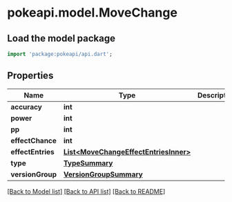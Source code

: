 # pokeapi.model.MoveChange

## Load the model package
```dart
import 'package:pokeapi/api.dart';
```

## Properties
Name | Type | Description | Notes
------------ | ------------- | ------------- | -------------
**accuracy** | **int** |  | [optional] 
**power** | **int** |  | [optional] 
**pp** | **int** |  | [optional] 
**effectChance** | **int** |  | 
**effectEntries** | [**List&lt;MoveChangeEffectEntriesInner&gt;**](MoveChangeEffectEntriesInner.md) |  | 
**type** | [**TypeSummary**](TypeSummary.md) |  | 
**versionGroup** | [**VersionGroupSummary**](VersionGroupSummary.md) |  | 

[[Back to Model list]](../README.md#documentation-for-models) [[Back to API list]](../README.md#documentation-for-api-endpoints) [[Back to README]](../README.md)


